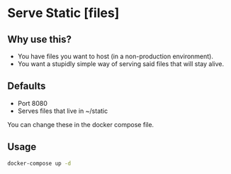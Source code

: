 # Serve Static [files]

## Why use this?

* You have files you want to host (in a non-production environment).
* You want a stupidly simple way of serving said files that will stay alive.

## Defaults

* Port 8080
* Serves files that live in ~/static

You can change these in the docker compose file.

## Usage

```sh
docker-compose up -d
```
